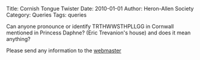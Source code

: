 Title: Cornish Tongue Twister
Date: 2010-01-01
Author: Heron-Allen Society
Category: Queries
Tags: queries

Can anyone pronounce or identify TRTHWWSTHPLLGG in Cornwall mentioned in Princess Daphne? (Eric Trevanion's house) and does it mean anything?

Please send any information to the [webmaster](mailto:jmahoney1723@hotmail.com)
